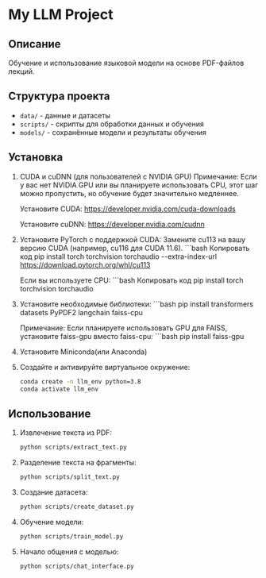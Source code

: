 # My LLM Project

## Описание
Обучение и использование языковой модели на основе PDF-файлов лекций.

## Структура проекта
- `data/` - данные и датасеты
- `scripts/` - скрипты для обработки данных и обучения
- `models/` - сохранённые модели и результаты обучения

## Установка
1. CUDA и cuDNN (для пользователей с NVIDIA GPU)
    Примечание: Если у вас нет NVIDIA GPU или вы планируете использовать CPU, этот шаг можно пропустить, но обучение будет значительно медленнее.

    Установите CUDA: https://developer.nvidia.com/cuda-downloads

    Установите cuDNN: https://developer.nvidia.com/cudnn
2. Установите PyTorch с поддержкой CUDA:
    Замените cu113 на вашу версию CUDA (например, cu116 для CUDA 11.6).
        ```bash
        Копировать код
        pip install torch torchvision torchaudio --extra-index-url https://download.pytorch.org/whl/cu113

    Если вы используете CPU:
        ```bash
        Копировать код
        pip install torch torchvision torchaudio
3. Установите необходимые библиотеки:
        ```bash
        pip install transformers datasets PyPDF2 langchain faiss-cpu

    Примечание: Если планируете использовать GPU для FAISS, установите faiss-gpu вместо faiss-cpu:
        ```bash
        pip install faiss-gpu
4. Установите Miniconda(или Anaconda)
5. Создайте и активируйте виртуальное окружение:
   ```bash
   conda create -n llm_env python=3.8
   conda activate llm_env

## Использование
1. Извлечение текста из PDF:
    ```bash
    python scripts/extract_text.py
2. Разделение текста на фрагменты:
    ```bash
    python scripts/split_text.py
3. Создание датасета:
    ```bash
    python scripts/create_dataset.py
4. Обучение модели:
    ```bash
    python scripts/train_model.py
5. Начало общения с моделью:
    ```bash
    python scripts/chat_interface.py
